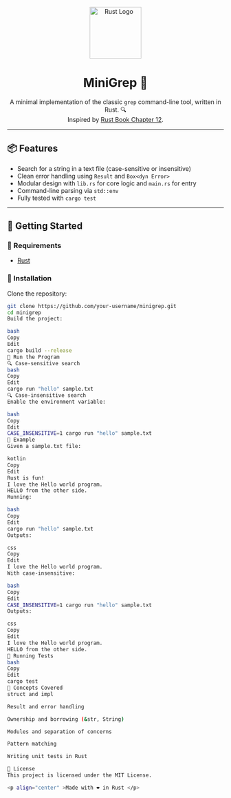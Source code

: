 <p align="center">
  <img src="[![image](https://github.com/user-attachments/assets/fbdf541f-f778-42dd-9a55-5ee0545b208f)](https://reposhub.com/rust/image-processing)
" alt="Rust Logo" width="120" />
</p>

<h1 align="center">MiniGrep 🦀</h1>

<p align="center">
A minimal implementation of the classic <code>grep</code> command-line tool, written in Rust. 🔍<br>
Inspired by <a href="https://doc.rust-lang.org/book/ch12-00-an-io-project.html">Rust Book Chapter 12</a>.
</p>

---

## 📦 Features

- Search for a string in a text file (case-sensitive or insensitive)
- Clean error handling using `Result` and `Box<dyn Error>`
- Modular design with `lib.rs` for core logic and `main.rs` for entry
- Command-line parsing via `std::env`
- Fully tested with `cargo test`

---

## 🚀 Getting Started

### 🔧 Requirements

- [Rust](https://www.rust-lang.org/tools/install)

### 🔨 Installation

Clone the repository:

```bash
git clone https://github.com/your-username/minigrep.git
cd minigrep
Build the project:

bash
Copy
Edit
cargo build --release
🧪 Run the Program
🔍 Case-sensitive search
bash
Copy
Edit
cargo run "hello" sample.txt
🔍 Case-insensitive search
Enable the environment variable:

bash
Copy
Edit
CASE_INSENSITIVE=1 cargo run "hello" sample.txt
📂 Example
Given a sample.txt file:

kotlin
Copy
Edit
Rust is fun!
I love the Hello world program.
HELLO from the other side.
Running:

bash
Copy
Edit
cargo run "hello" sample.txt
Outputs:

css
Copy
Edit
I love the Hello world program.
With case-insensitive:

bash
Copy
Edit
CASE_INSENSITIVE=1 cargo run "hello" sample.txt
Outputs:

css
Copy
Edit
I love the Hello world program.
HELLO from the other side.
🧪 Running Tests
bash
Copy
Edit
cargo test
🧠 Concepts Covered
struct and impl

Result and error handling

Ownership and borrowing (&str, String)

Modules and separation of concerns

Pattern matching

Writing unit tests in Rust

📄 License
This project is licensed under the MIT License.

<p align="center" >Made with ❤️ in Rust </p> 
